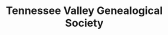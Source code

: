 ---
layout: repo
title: "Tennessee Valley Genealogical Society"
id: 10379
permalink: repos/10379/
---